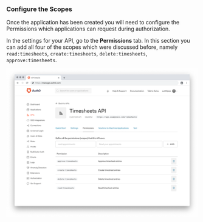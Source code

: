 ### Configure the Scopes

Once the application has been created you will need to configure the Permissions which applications can request during authorization.

In the settings for your API, go to the **Permissions** tab. In this section you can add all four of the scopes which were discussed before, namely `read:timesheets`, `create:timesheets`, `delete:timesheets`, `approve:timesheets`.

![Add Scopes](/media/articles/architecture-scenarios/mobile-api/add-permissions.png)